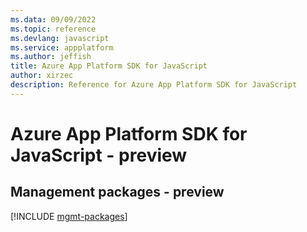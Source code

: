 ```yaml
---
ms.data: 09/09/2022
ms.topic: reference
ms.devlang: javascript
ms.service: appplatform
ms.author: jeffish
title: Azure App Platform SDK for JavaScript
author: xirzec
description: Reference for Azure App Platform SDK for JavaScript
---
```

# Azure App Platform SDK for JavaScript - preview

## Management packages - preview
[!INCLUDE [mgmt-packages](app-platform-mgmt-index.md)]